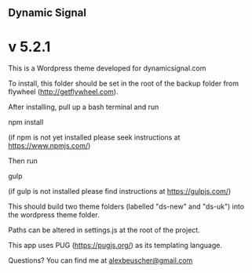 ## Dynamic Signal
# v 5.2.1

This is a Wordpress theme developed for dynamicsignal.com

To install, this folder should be set in the root of the backup folder from flywheel (http://getflywheel.com).

After installing, pull up a bash terminal and run

  npm install

(if npm is not yet installed please seek instructions at https://www.npmjs.com/)

Then run

  gulp

(if gulp is not installed please find instructions at https://gulpjs.com/)

This should build two theme folders (labelled "ds-new" and "ds-uk") into the wordpress theme folder.

Paths can be altered in settings.js at the root of the project.

This app uses PUG (https://pugjs.org/) as its templating language.

Questions? You can find me at alexbeuscher@gmail.com
